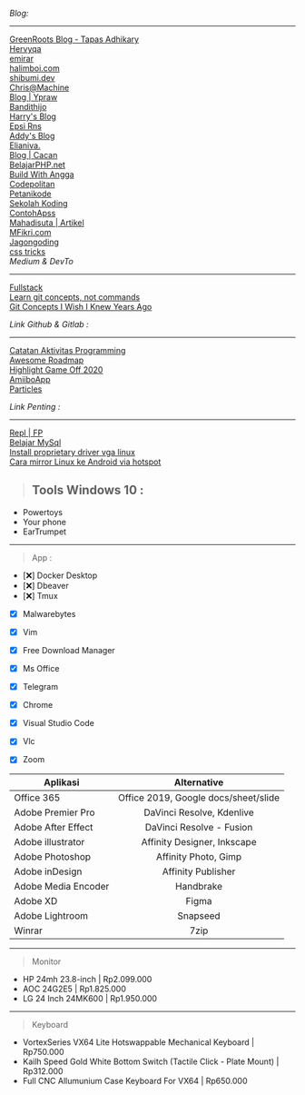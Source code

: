 *Blog:*
***
[GreenRoots Blog - Tapas Adhikary](https://blog.greenroots.info/)<br>
[Hervyqa](https://hervyqa.com/)<br>
[emirar](https://www.emirar.com/)<br>
[halimboi.com](https://halimboi.com/)<br>
[shibumi.dev](https://shibumi.dev/posts/my-pacman.conf-file/)<br>
[Chris@Machine](https://www.chrisatmachine.com/blog)<br>
[Blog | Ypraw](https://ypraw.github.io/)<br>
[Bandithijo](https://bandithijo.github.io/blog/)<br>
[Harry's Blog](https://0xlt.me/id/)<br>
[Epsi Rns](http://epsi-rns.github.io/)<br>
[Addy's Blog](https://addy-dclxvi.github.io/)<br>
[Elianiva.](https://elianiva.me/)<br>
[Blog | Cacan](https://cacan.id/)<br>
[BelajarPHP.net](https://belajarphp.net/)<br>
[Build With Angga](https://buildwithangga.com/journey/full-stack-web-developer)<br>
[Codepolitan](https://www.codepolitan.com/)<br>
[Petanikode](https://www.petanikode.com/)<br>
[Sekolah Koding](https://sekolahkoding.com/)<br>
[ContohApss](https://www.contohapps.com/)<br>
[Mahadisuta | Artikel](https://www.mahadisuta.com/artikel)<br>
[MFikri.com](http://mfikri.com/)<br>
[Jagongoding](https://jagongoding.com/)<br>
[css tricks](https://css-tricks.com/)<br>
*Medium & DevTo*
***
[Fullstack](https://medium.com/@mhdnauvalazhar)<br>
[Learn git concepts, not commands](https://dev.to/unseenwizzard/learn-git-concepts-not-commands-4gjc)<br>
[Git Concepts I Wish I Knew Years Ago](https://dev.to/g_abud/advanced-git-reference-1o9j)<br>

*Link Github & Gitlab :*
***
[Catatan Aktivitas Programming](https://medium.com/kode-dan-kodean/catatan-aktivitas-programming-2017-dan-apa-yang-akan-dipelajari-di-tahun-2018-cb8a5ed83448)<br>
[Awesome Roadmap](https://github.com/liuchong/awesome-roadmaps)<br>
[Highlight Game Off 2020](https://github.blog/2020-12-23-highlights-from-game-off-2020/)<br>
[AmiiboApp](https://github.com/rahulkhatri19/AmiiboApp)<br>
[Particles](https://github.com/VincentGarreau/particles.js/)<br>

*Link Penting :*
***
[Repl | FP](https://repl.it/@MuhammadAdithya/Final-Project#main.cpp)<br>
[Belajar MySql](https://www.duniailkom.com/tutorial-belajar-mysql-dan-index-artikel-mysql/)<br>
[Install proprietary driver vga linux](https://www.belajarlinux.org/tutorial-cara-install-proprietary-driver-vga-ubuntu-linux-mint/)<br>
[Cara mirror Linux ke Android via hotspot](https://zalvaker.blogspot.com/2020/11/cara-mirror-linux-ke-android-via-hotspot.html)
> ## Tools Windows 10 :
- Powertoys
- Your phone
- EarTrumpet
***
> App :
- [❌] Docker Desktop
- [❌] Dbeaver
- [❌] Tmux
- [x] Malwarebytes
- [x] Vim
- [x] Free Download Manager
- [x] Ms Office
- [x] Telegram
- [x] Chrome
- [x] Visual Studio Code
- [x] Vlc
- [x] Zoom


| Aplikasi            |             Alternative              |
| ------------------- | :----------------------------------: |
| Office 365          | Office 2019, Google docs/sheet/slide | ✅
| Adobe Premier Pro   |      DaVinci Resolve, Kdenlive       |
| Adobe After Effect  |       DaVinci Resolve - Fusion       |
| Adobe illustrator   |     Affinity Designer, Inkscape      | ✅
| Adobe Photoshop     |         Affinity Photo, Gimp         |
| Adobe inDesign      |          Affinity Publisher          |
| Adobe Media Encoder |              Handbrake               |
| Adobe XD            |                Figma                 | ✅ [Browser]
| Adobe Lightroom     |               Snapseed               | ✅ [Mobile/Android]
| Winrar              |                 7zip                 | ✅
***
> Monitor
- HP 24mh 23.8-inch						| Rp2.099.000
- AOC 24G2E5 							| Rp1.825.000
- LG 24 Inch 24MK600 				| Rp1.950.000
***
> Keyboard
- VortexSeries VX64 Lite Hotswappable Mechanical Keyboard | Rp750.000
- Kailh Speed Gold White Bottom Switch (Tactile Click - Plate Mount) | Rp312.000
- Full CNC Allumunium Case Keyboard For VX64 | Rp650.000
